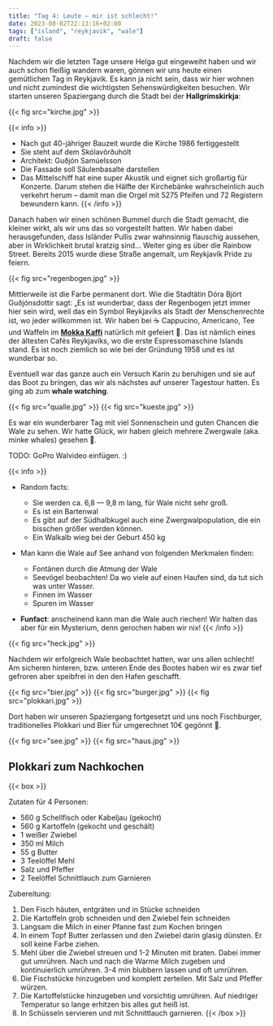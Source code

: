 ```yaml
---
title: "Tag 4: Leute — mir ist schlecht!"
date: 2023-08-02T22:13:16+02:00
tags: ["island", "reykjavik", "wale"]
draft: false
---
```


Nachdem wir die letzten Tage unsere Helga gut eingeweiht haben und wir
auch schon fleißig wandern waren, gönnen wir uns heute einen gemütlichen
Tag in Reykjavik. Es kann ja nicht sein, dass wir hier wohnen und nicht
zumindest die wichtigsten Sehenswürdigkeiten besuchen. Wir starten
unseren Spaziergang durch die Stadt bei der **Hallgrímskirkja**:

{{< fig src="kirche.jpg" >}}

{{< info >}}
-   Nach gut 40-jähriger Bauzeit wurde die Kirche 1986 fertiggestellt
-   Sie steht auf dem Skólavörðuhólt
-   Architekt: Guðjón Samúelsson
-   Die Fassade soll Säulenbasalte darstellen
-   Das Mittelschiff hat eine super Akustik und eignet sich großartig
    für Konzerte. Darum stehen die Hälfte der Kirchebänke wahrscheinlich
    auch verkehrt herum – damit man die Orgel mit 5275 Pfeifen und 72
    Registern bewundern kann.
{{< /info >}}

Danach haben wir einen schönen Bummel durch die Stadt gemacht, die
kleiner wirkt, als wir uns das so vorgestellt hatten. Wir haben dabei
herausgefunden, dass Isländer Pullis zwar wahnsinnig flauschig aussehen,
aber in Wirklichkeit brutal kratzig sind… Weiter ging es über die
Rainbow Street. Bereits 2015 wurde diese Straße angemalt, um Reykjavík
Pride zu feiern. 

{{< fig src="regenbogen.jpg" >}}

Mittlerweile ist die Farbe permanent dort. Wie die
Stadtätin Dóra Björt Guðjónsdottir sagt: „Es ist wunderbar, dass der
Regenbogen jetzt immer hier sein wird, weil das ein Symbol Reykjavíks
als Stadt der Menschenrechte ist, wo jeder willkommen ist. Wir haben bei
☕ Cappucino, Americano, Tee und Waffeln im [**Mokka Kaffi**](https://goo.gl/maps/GdU8M3hisUZ2wged6)
natürlich mit gefeiert 🥳. 
Das ist nämlich eines der ältesten Cafés
Reykjavíks, wo die erste Espressomaschine Islands stand. Es ist noch
ziemlich so wie bei der Gründung 1958 und es ist wunderbar so.

Eventuell war das ganze auch ein Versuch Karin zu beruhigen und sie auf
das Boot zu bringen, das wir als nächstes auf unserer Tagestour hatten.
Es ging ab zum **whale watching**. 

{{< fig src="qualle.jpg" >}}
{{< fig src="kueste.jpg" >}}

Es war ein wunderbarer Tag mit viel
Sonnenschein und guten Chancen die Wale zu sehen. Wir hatte Glück, wir haben gleich mehrere Zwergwale (aka. minke whales) gesehen 🐳.

TODO: GoPro Walvideo einfügen. :)

{{< info >}}

- Random facts:
    -   Sie werden ca. 6,8 — 9,8 m lang, für Wale nicht sehr groß.
    -   Es ist ein Bartenwal
    -   Es gibt auf der Südhalbkugel auch eine Zwergwalpopulation, die
        ein bisschen größer werden können.
    -   Ein Walkalb wieg bei der Geburt 450 kg

-   Man kann die Wale auf See anhand von folgenden Merkmalen finden:

    -   Fontänen durch die Atmung der Wale
    -   Seevögel beobachten! Da wo viele auf einen Haufen sind, da tut
        sich was unter Wasser.
    -   Finnen im Wasser
    -   Spuren im Wasser

-   **Funfact**: anscheinend kann man die Wale auch riechen! Wir halten das
    aber für ein Mysterium, denn gerochen haben wir nix!
{{< /info >}}

{{< fig src="heck.jpg" >}}

Nachdem wir erfolgreich Wale beobachtet hatten, war uns allen schlecht!
Am sicheren hinteren, bzw. unteren Ende des Bootes haben wir es zwar
tief gefroren aber speibfrei in den den Hafen geschafft.

{{< fig src="bier.jpg" >}}
{{< fig src="burger.jpg" >}}
{{< fig src="plokkari.jpg" >}}

Dort haben wir
unseren Spaziergang fortgesetzt und uns noch Fischburger, traditionelles
Plokkari und Bier für umgerechnet 10€ gegönnt 🤑.

{{< fig src="see.jpg" >}}
{{< fig src="haus.jpg" >}}

## Plokkari zum Nachkochen

{{< box >}}

Zutaten für 4 Personen:

-   560 g Schellfisch oder Kabeljau (gekocht)
-   560 g Kartoffeln (gekocht und geschält)
-   1 weißer Zwiebel
-   350 ml Milch
-   55 g Butter
-   3 Teelöffel Mehl
-   Salz und Pfeffer
-   2 Teelöffel Schnittlauch zum Garnieren

Zubereitung:

1.  Den Fisch häuten, entgräten und in Stücke schneiden
2.  Die Kartoffeln grob schneiden und den Zwiebel fein schneiden
3.  Langsam die Milch in einer Pfanne fast zum Kochen bringen
4.  In einem Topf Butter zerlassen und den Zwiebel darin glasig dünsten.
    Er soll keine Farbe ziehen.
5.  Mehl über die Zwiebel streuen und 1-2 Minuten mit braten. Dabei
    immer gut umrühren. Nach und nach die Warme Milch zugeben und
    kontinuierlich umrühren. 3-4 min blubbern lassen und oft umrühren.
6.  Die Fischstücke hinzugeben und komplett zerteilen. Mit Salz und
    Pfeffer würzen.
7.  Die Kartoffelstücke hinzugeben und vorsichtig umrühren. Auf
    niedriger Temperatur so lange erhitzen bis alles gut heiß ist.
8.  In Schüsseln servieren und mit Schnittlauch garnieren.
{{< /box >}}
